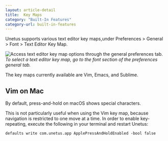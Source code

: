 ```yaml
---
layout: article-detail
title:  Key Maps
category: "Built-In Features"
category-url: built-in-features
---
```


Unetus supports various text editor key maps,under Preferences > General > Font > Text Editor Key Map.

![Access text editor key map options through the general preferences tab.](/assets/images/key-maps.png)
_To select a text editor key map, go to the font section of the preferences general tab._

The key maps currently available are Vim, Emacs, and Sublime.

## Vim on Mac

By default, press-and-hold on macOS shows special characters.

This is not particularly useful when using the Vim key map, because navigation is restricted to one move at a time. In order to enable key-repeating, execute the following in your terminal and restart Unetus:

`defaults write com.unetus.app ApplePressAndHoldEnabled -bool false`
